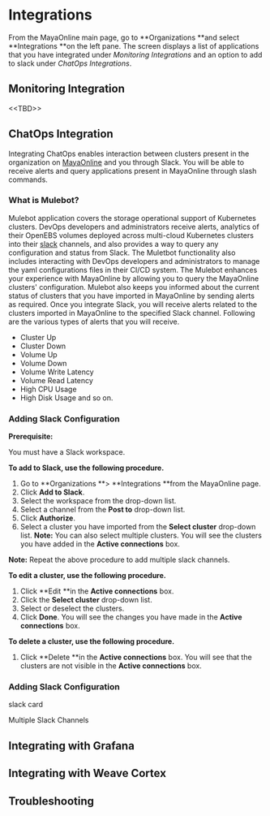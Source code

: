 # Integrations

From the MayaOnline main page, go to **Organizations  **and select **Integrations **on the left pane. The screen displays a list of applications that you have integrated under _Monitoring Integrations_ and an option to add to slack under _ChatOps Integrations_.

## Monitoring Integration

&lt;&lt;TBD&gt;&gt;

## ChatOps Integration

Integrating ChatOps enables interaction between clusters present in the organization on [MayaOnline](https://mayaonline.io/) and you through Slack. You will be able to receive alerts and query applications present in MayaOnline through slash commands.

### What is Mulebot?

Mulebot application covers the storage operational support of Kubernetes clusters. DevOps developers and administrators receive alerts, analytics of their OpenEBS volumes deployed across multi-cloud Kubernetes clusters into their [slack](https://slack.com/) channels, and also provides a way to query any configuration and status from Slack. The Muletbot functionality also includes interacting with DevOps developers and administrators to manage the yaml configurations files in their CI/CD system. The Mulebot enhances your experience with MayaOnline by allowing you to query the MayaOnline clusters'  configuration. Mulebot also keeps you informed about the current status of clusters that you have imported in MayaOnline by sending alerts as required. Once you integrate Slack, you will receive alerts related to the clusters imported in MayaOnline to the specified Slack channel. Following are the various types of alerts that you will receive.

* Cluster Up 
* Cluster Down  
* Volume Up  
* Volume Down  
* Volume Write Latency   
* Volume Read Latency  
* High CPU Usage
* High Disk Usage and so on.

### Adding Slack Configuration

**Prerequisite:**

You must have a Slack workspace.

**To add to Slack, use the following procedure.**

1. Go to **Organizations **&gt; **Integrations **from the MayaOnline page.
2. Click **Add to Slack**.
3. Select the workspace from the drop-down list.
4. Select a channel from the **Post to** drop-down list.
5. Click **Authorize**.
6. Select a cluster you have imported from the **Select cluster** drop-down list.
   **Note:** You can also select multiple clusters.
   You will see the clusters you have added in the **Active connections** box.

**Note:** Repeat the above procedure to add multiple slack channels.

**To edit a cluster, use the following procedure.**

1. Click **Edit **in the **Active connections** box.
2. Click the **Select cluster** drop-down list.
3. Select or deselect the clusters.
4. Click **Done**.
   You will see the changes you have made in the **Active connections** box.

**To delete a cluster, use the following procedure.**

1. Click **Delete **in the **Active connections** box.
   You will see that the clusters are not visible in the **Active connections** box.

### Adding Slack Configuration

slack card

Multiple Slack Channels

## Integrating with Grafana

## Integrating with Weave Cortex

## Troubleshooting



